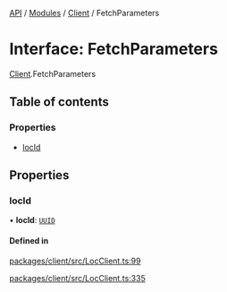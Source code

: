 [API](../API.md) / [Modules](../modules.md) / [Client](../modules/Client.md) / FetchParameters

# Interface: FetchParameters

[Client](../modules/Client.md).FetchParameters

## Table of contents

### Properties

- [locId](Client.FetchParameters.md#locid)

## Properties

### locId

• **locId**: [`UUID`](../classes/Node_API.UUID.md)

#### Defined in

[packages/client/src/LocClient.ts:99](https://github.com/logion-network/logion-api/blob/main/packages/client/src/LocClient.ts#L99)

[packages/client/src/LocClient.ts:335](https://github.com/logion-network/logion-api/blob/main/packages/client/src/LocClient.ts#L335)
